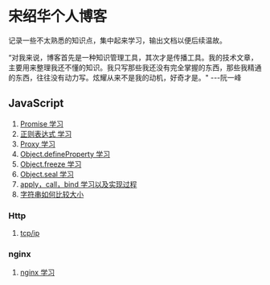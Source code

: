 # 宋绍华个人博客 #
记录一些不太熟悉的知识点，集中起来学习，输出文档以便后续温故。

“对我来说，博客首先是一种知识管理工具，其次才是传播工具。我的技术文章，主要用来整理我还不懂的知识。我只写那些我还没有完全掌握的东西，那些我精通的东西，往往没有动力写。炫耀从来不是我的动机，好奇才是。" ---阮一峰

## JavaScript
1. [Promise 学习](https://github.com/Rudy24/Notes/blob/master/notes/Promise.md)
2. [正则表达式 学习](https://github.com/Rudy24/Notes/blob/master/notes/%E6%AD%A3%E5%88%99.md)
3. [Proxy 学习](https://github.com/Rudy24/Notes/blob/master/notes/Proxy.md)
4. [Object.defineProperty 学习](https://github.com/Rudy24/Notes/blob/master/notes/Object/Object.defineProperty.md)
5. [Object.freeze 学习](https://github.com/Rudy24/Notes/blob/master/notes/Object/Object.freeze.md)
6. [Object.seal 学习](https://github.com/Rudy24/Notes/blob/master/notes/Object/Object.seal.md)
7. [apply，call，bind 学习以及实现过程](https://github.com/Rudy24/Notes/blob/master/notes/apply%26call%26bind.md)
8. [字符串如何比较大小](https://github.com/Rudy24/Notes/blob/master/notes/compireString.md)

### Http
1. [tcp/ip](https://github.com/Rudy24/Notes/blob/master/HTTP/tcp-ip/tcp-ip.md)

### nginx
1. [nginx 学习](https://github.com/Rudy24/Notes/blob/master/nginx/nginx.md)